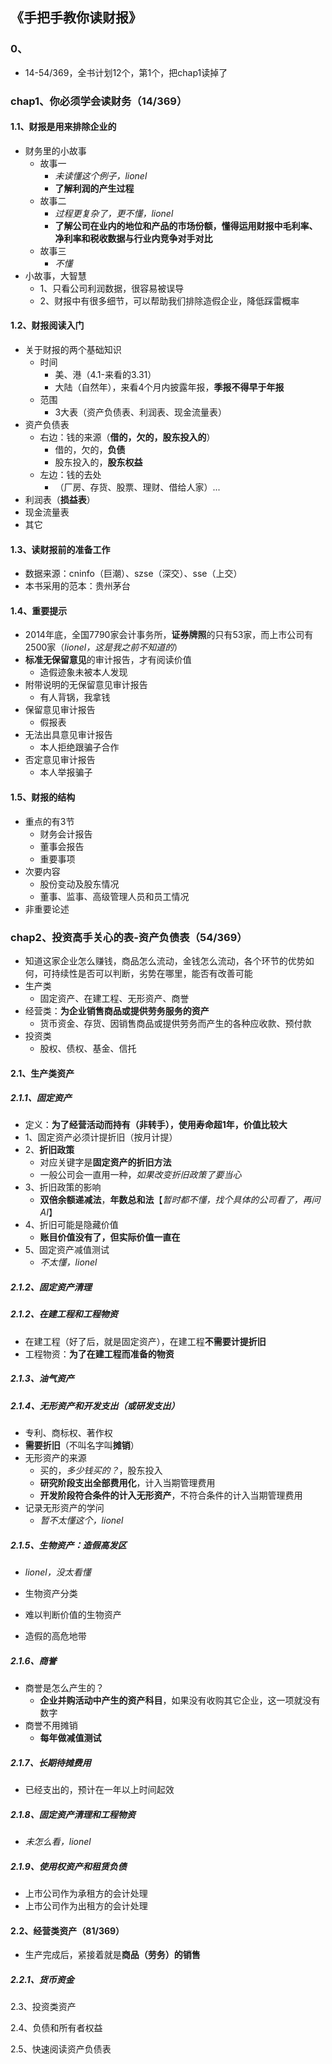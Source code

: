 ## 《手把手教你读财报》

### 0、

+ 14-54/369，全书计划12个，第1个，把chap1读掉了

### chap1、你必须学会读财务（14/369）

#### 1.1、财报是用来排除企业的

+ 财务里的小故事
  + 故事一
    + *未读懂这个例子，lionel*
    + **了解利润的产生过程**
  + 故事二
    + *过程更复杂了，更不懂，lionel*
    + **了解公司在业内的地位和产品的市场份额，懂得运用财报中毛利率、净利率和税收数据与行业内竞争对手对比**
  + 故事三
    + *不懂*
+ 小故事，大智慧
  + 1、只看公司利润数据，很容易被误导
  + 2、财报中有很多细节，可以帮助我们排除造假企业，降低踩雷概率

#### 1.2、财报阅读入门

+ 关于财报的两个基础知识
  + 时间
    + 美、港（4.1-来看的3.31）
    + 大陆（自然年），来看4个月内披露年报，**季报不得早于年报**
  + 范围
    + 3大表（资产负债表、利润表、现金流量表）
+ 资产负债表
  + 右边：钱的来源（**借的，欠的，股东投入的**）
    + 借的，欠的，**负债**
    + 股东投入的，**股东权益**
  + 左边：钱的去处
    + （厂房、存货、股票、理财、借给人家）...
+ 利润表（**损益表**）
+ 现金流量表
+ 其它

#### 1.3、读财报前的准备工作

+ 数据来源：cninfo（巨潮）、szse（深交）、sse（上交）
+ 本书采用的范本：贵州茅台

#### 1.4、重要提示

+ 2014年底，全国7790家会计事务所，**证券牌照**的只有53家，而上市公司有2500家（*lionel，这是我之前不知道的*）
+ **标准无保留意见**的审计报告，才有阅读价值
  + 造假迹象未被本人发现
+ 附带说明的无保留意见审计报告
  + 有人背锅，我拿钱
+ 保留意见审计报告
  + 假报表
+ 无法出具意见审计报告
  + 本人拒绝跟骗子合作
+ 否定意见审计报告
  + 本人举报骗子

#### 1.5、财报的结构

+ 重点的有3节
  + 财务会计报告
  + 董事会报告
  + 重要事项
+ 次要内容
  + 股份变动及股东情况
  + 董事、监事、高级管理人员和员工情况
+ 非重要论述

### chap2、投资高手关心的表-资产负债表（54/369）

+ 知道这家企业怎么赚钱，商品怎么流动，金钱怎么流动，各个环节的优势如何，可持续性是否可以判断，劣势在哪里，能否有改善可能
+ 生产类
  + 固定资产、在建工程、无形资产、商誉
+ 经营类：**为企业销售商品或提供劳务服务的资产**
  + 货币资金、存货、因销售商品或提供劳务而产生的各种应收款、预付款
+ 投资类
  + 股权、债权、基金、信托

#### 2.1、生产类资产

##### 2.1.1、固定资产

+ 定义：**为了经营活动而持有（非转手），使用寿命超1年，价值比较大**
+ 1、固定资产必须计提折旧（按月计提）
+ 2、**折旧政策**
  + 对应关键字是**固定资产的折旧方法**
  + 一般公司会一直用一种，*如果改变折旧政策了要当心*
+ 3、折旧政策的影响
  + **双倍余额递减法**，**年数总和法**【*暂时都不懂，找个具体的公司看了，再问AI*】
+ 4、折旧可能是隐藏价值
  + **账目价值没有了，但实际价值一直在**
+ 5、固定资产减值测试
  + *不太懂，lionel*

##### 2.1.2、固定资产清理

##### 2.1.2、在建工程和工程物资

+ 在建工程（好了后，就是固定资产），在建工程**不需要计提折旧**
+ 工程物资：**为了在建工程而准备的物资**

##### 2.1.3、油气资产

##### 2.1.4、无形资产和开发支出（或研发支出）

+ 专利、商标权、著作权
+ **需要折旧**（不叫名字叫**摊销**）
+ 无形资产的来源
  + 买的，*多少钱买的？*，股东投入
  + **研究阶段支出全部费用化**，计入当期管理费用
  + **开发阶段符合条件的计入无形资产**，不符合条件的计入当期管理费用
+ 记录无形资产的学问
  + *暂不太懂这个，lionel*

##### 2.1.5、生物资产：造假高发区

+ *lionel，没太看懂*

+ 生物资产分类
+ 难以判断价值的生物资产
+ 造假的高危地带

##### 2.1.6、商誉

+ 商誉是怎么产生的？
  + **企业并购活动中产生的资产科目**，如果没有收购其它企业，这一项就没有数字
+ 商誉不用摊销
  + **每年做减值测试**

##### 2.1.7、长期待摊费用

+ 已经支出的，预计在一年以上时间起效

##### 2.1.8、固定资产清理和工程物资

+ *未怎么看，lionel*

##### 2.1.9、使用权资产和租赁负债

+ 上市公司作为承租方的会计处理
+ 上市公司作为出租方的会计处理

#### 2.2、经营类资产（81/369）

+ 生产完成后，紧接着就是**商品（劳务）的销售**

##### 2.2.1、货币资金

2.3、投资类资产

2.4、负债和所有者权益

2.5、快速阅读资产负债表